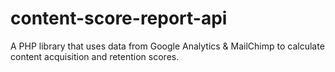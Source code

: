 # content-score-report-api
A PHP library that uses data from Google Analytics &amp; MailChimp to calculate content acquisition and retention scores.
